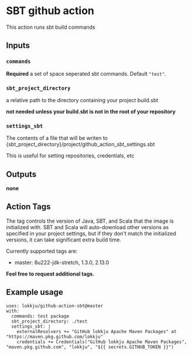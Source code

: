
# SBT github action

This action runs sbt build commands

## Inputs

### `commands`

**Required** a set of space seperated sbt commands. Default `"test"`.

### `sbt_project_directory`

a relative path to the directory containing your project build.sbt

__not needed unless your build.sbt is not in the root of your repository__

### `settings_sbt`

The contents of a file that will be writen to {sbt_project_directory}/project/github_action_sbt_settings.sbt

This is useful for setting repositories, credentials, etc

## Outputs

**none**

## Action Tags

The tag controls the version of Java, SBT, and Scala that the image is initialized with.  SBT and Scala will auto-download other versions as specified in your project settings, but if they don't match the initialized versions, it can take significant extra build time.

Currently supported tags are:
- master: 8u222-jdk-stretch, 1.3.0, 2.13.0

__Feel free to request additional tags.__

## Example usage
```
uses: lokkju/github-action-sbt@master
with:
  commands: test package
  sbt_project_directory: ./test
  settings_sbt: |
    externalResolvers += "GitHub lokkju Apache Maven Packages" at "https://maven.pkg.github.com/lokkju"
    credentials += Credentials("GitHub lokkju Apache Maven Packages", "maven.pkg.github.com", "lokkju", "${{ secrets.GITHUB_TOKEN }}")
```
